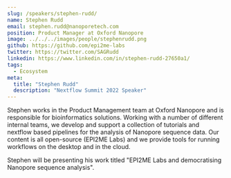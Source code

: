 ```yaml
---
slug: /speakers/stephen-rudd/
name: Stephen Rudd
email: stephen.rudd@nanoporetech.com
position: Product Manager at Oxford Nanopore
image: ../../../images/people/stephenrudd.png
github: https://github.com/epi2me-labs
twitter: https://twitter.com/SAGRudd
linkedin: https://www.linkedin.com/in/stephen-rudd-27650a1/
tags:
  - Ecosystem
meta:
  title: "Stephen Rudd"
  description: "Nextflow Summit 2022 Speaker"
---
```

  Stephen works in the Product Management team at Oxford Nanopore and is responsible for bioinformatics solutions. Working with a number of different internal teams, we develop and support a collection of tutorials and nextflow based pipelines for the analysis of Nanopore sequence data. Our content is all open-source (EPI2ME Labs) and we provide tools for running workflows on the desktop and in the cloud.

  Stephen will be presenting his work titled "EPI2ME Labs and democratising Nanopore sequence analysis".
  
